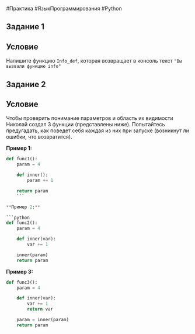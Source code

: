 #Практика #ЯзыкПрограммирования #Python 

## Задание 1
## Условие

Напишите функцию `Info_def`, которая возвращает в консоль текст `"Вы вызвали функцию info"`

## Задание 2
## Условие

Чтобы проверить понимание параметров и область их видимости Николай создал 3 функции (представлены ниже). Попытайтесь предугадать, как поведет себя каждая из них при запуске (возникнут ли ошибки, что возвратится).

**Пример 1:**

```python
def func1():
	param = 4

	def inner():
		param += 1

	return param
	```

**Пример 2:**

```python
def func2():
	param = 4

	def inner(var):
		var += 1

	inner(param)
	return param
```

**Пример 3:**
```python
def func3():
	param = 4

	def inner(var):
		var += 1
		return var

	param = inner(param)
	return param
```